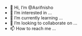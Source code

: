 - 👋 Hi, I’m @Asrifnisho
- 👀 I’m interested in ...
- 🌱 I’m currently learning ...
- 💞️ I’m looking to collaborate on ...
- 📫 How to reach me ...

<!---
Asrifnisho/Asrifnisho is a ✨ special ✨ repository because its `README.md` (this file) appears on your GitHub profile.
You can click the Preview link to take a look at your changes.
--->
